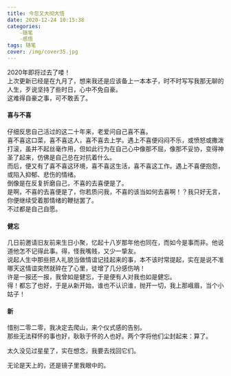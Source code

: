 ```yaml
---
title: 今忽又大彻大悟
date: 2020-12-24 10:15:38
categories:
    -随笔
    -感悟
tags: 随笔
cover: /img/cover35.jpg
---
```


2020年即将过去了喽！    
上次更新已经是在九月了，想来我还是应该备上一本本子，时不时写写我那无聊的人生，歹说坚持了些时日，心中不免自豪。  
这难得自豪之事，可不敢丢了。    

#### 喜与不喜   
仔细反思自己活过的这二十年来，老爱问自己喜不喜。    
喜不喜这口菜，喜不喜这人，喜不喜去上学。遇上不喜便闷闷不乐，或愤怒或撒泼打滚，虽并不起丝毫作用，但如此行为在自己心中像那不屈，像那不妥协，变得神圣了起来，仿佛是自己总在对抗着什么。    
而后，便又有了喜不喜这环境，喜不喜这生活，喜不喜这工作。遇上不喜便抱怨，或陷入抑郁、悲伤的情绪。    
倒像是在反复折磨自己，不喜的去喜便是了。    
是啊，不喜的去喜便是了，你若质问我，不喜的该当如何去喜啊！？我只好无言，你便继续受着那情绪的鞭挞罢了。  
不过都是自己自愿。  

#### 健忘   
几日前邀请旧友前来生日小聚，忆起十八岁那年他也同在，而如今是事而非。他说道他怎不记得此事。得，怪我嘴贱，又少一挚友。    
说起人生中那些把人礼貌当做情谊记挂起来的事，本不该时常提起，实在是说不准哪天这情谊突然就碎在了心里，徒增了几分感伤呐！  
许是一报还一报，我曾如是健忘，于是便有人对我也如是健忘。    
得！都忘了也好，于是从新开始，谁也不认识谁，抛开一切，我上那峨眉，当个小姑子！  

#### 新
惜别二零二零，我决定去爬山，来个仪式感的告别。  
那些无法释怀的事也好，耿耿于怀的人也好。两个字将他们尘封起来：算了。    

太久没见过星星了，实在想念，我要去找回它们。    

无论是天上的，还是镜子里我眼中的。